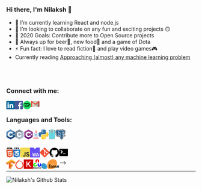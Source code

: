 ### Hi there, I'm Nilaksh 👋

- 🌱 I’m currently learning React and node.js
- 👯 I’m looking to collaborate on any fun and exciting projects 🙃
- 🥅 2020 Goals: Contribute more to Open Source projects
- 💬 Always up for beer🍺, new food🍔 and a game of Dota
- ⚡ Fun fact: I love to read fiction📕 and play video games🎮
- Currently reading [Approaching (almost) any machine learning problem](https://www.amazon.in/Approaching-Almost-Machine-Learning-Problem-ebook/dp/B089P13QHT)

<br />
<br />

### Connect with me:

[<img align="left" alt="LinkedIn" width="22px" src="https://raw.githubusercontent.com/nilax97/nilax97/master/logos/linkedin.svg" />](https://www.linkedin.com/in/nilaksh97/)

[<img align="left" alt="Facebook" width="22px" src="https://raw.githubusercontent.com/nilax97/nilax97/master/logos/facebook.svg" />](https://www.facebook.com/nilax97/)

[<img align="left" alt="Spotify" width="22px" src="https://raw.githubusercontent.com/nilax97/nilax97/master/logos/spotify.png" />](https://open.spotify.com/user/12121324612?si=UxWL_2LfTCGbPT4-SAD1OQ)

[<img align="left" alt="Gmail" width="22px" src="https://raw.githubusercontent.com/nilax97/nilax97/master/logos/gmail.png" />](mailto:agarwal.nilaksh@gmail.com)

<br />

### Languages and Tools:

[<img align="left" alt="C++" height="26px" src="https://raw.githubusercontent.com/nilax97/nilax97/master/logos/c%2B%2B.png" />](https://github.com/nilax97?tab=repositories&q=&type=&language=c%2B%2B)

[<img align="left" alt="C" height="26px" src="https://raw.githubusercontent.com/nilax97/nilax97/master/logos/c.svg" />](https://github.com/nilax97?tab=repositories&q=&type=&language=c)

[<img align="left" alt="C#" height="26px" src="https://raw.githubusercontent.com/nilax97/nilax97/master/logos/c%23.svg" />](https://github.com/nilax97?tab=repositories&q=&type=&language=c%23)

[<img align="left" alt="Java" height="26px" src="https://raw.githubusercontent.com/nilax97/nilax97/master/logos/java.png" />](https://github.com/nilax97?tab=repositories&q=&type=&language=java)

[<img align="left" alt="Python" height="26px" src="https://raw.githubusercontent.com/nilax97/nilax97/master/logos/python.png" />](https://github.com/nilax97?tab=repositories&q=&type=&language=python)

[<img align="left" alt="golang" height="26px" src="https://raw.githubusercontent.com/nilax97/nilax97/master/logos/golang.png" />](https://github.com/nilax97?tab=repositories&q=&type=&language=go)

[<img align="left" alt="postgresql" height="26px" src="https://raw.githubusercontent.com/nilax97/nilax97/master/logos/postgresql.png" />](hhttps://github.com/nilax97/DBMS-Assignments)

<br />
<br />

[<img align="left" alt="HTML" height="26px" src="https://raw.githubusercontent.com/nilax97/nilax97/master/logos/html.svg" />](https://github.com/nilax97?tab=repositories&q=&type=&language=html)

[<img align="left" alt="CSS" height="26px" src="https://raw.githubusercontent.com/nilax97/nilax97/master/logos/css.png" />](https://github.com/nilax97?tab=repositories&q=&type=&language=css)

[<img align="left" alt="Javascript" height="26px" src="https://raw.githubusercontent.com/nilax97/nilax97/master/logos/javascript.svg" />](https://github.com/nilax97?tab=repositories&q=&type=&language=javascript)

[<img align="left" alt="Webassembly" height="26px" src="https://raw.githubusercontent.com/nilax97/nilax97/master/logos/web-assembly.png" />](https://github.com/nilax97?tab=repositories&q=&type=&language=webassembly)

[<img align="left" alt="git" height="26px" src="https://raw.githubusercontent.com/nilax97/nilax97/master/logos/git.png" />](https://github.com/nilax97?tab=repositories)

[<img align="left" alt="github" height="26px" src="https://raw.githubusercontent.com/nilax97/nilax97/master/logos/github.png" />](https://github.com/nilax97?tab=repositories)

[<img align="left" alt="terminal" height="26px" src="https://raw.githubusercontent.com/nilax97/nilax97/master/logos/terminal.jpg" />](https://github.com/nilax97?tab=repositories)

<br />

[<img align="left" alt="tensorflow" height="26px" src="https://raw.githubusercontent.com/nilax97/nilax97/master/logos/tensorflow.png" />](https://github.com/nilax97?tab=repositories)

[<img align="left" alt="pytorch" height="26px" src="https://raw.githubusercontent.com/nilax97/nilax97/master/logos/pytorch.png" />](https://github.com/nilax97?tab=repositories)

[<img align="left" alt="keras" height="26px" src="https://raw.githubusercontent.com/nilax97/nilax97/master/logos/keras.jpg" />](https://github.com/nilax97?tab=repositories)

[<img align="left" alt="opencv" height="26px" src="https://raw.githubusercontent.com/nilax97/nilax97/master/logos/opencv.png" />](https://github.com/nilax97?tab=repositories)

[<img align="left" alt="sklearn" height="26px" src="https://raw.githubusercontent.com/nilax97/nilax97/master/logos/sklearn.png" />](https://github.com/nilax97?tab=repositories)

<!-- ### Connect with me:

[<img align="left" alt="LinkedIn" height="26px" src="https://img.shields.io/badge/linkedin-%230077B5.svg?&style=for-the-badge&logo=linkedin&logoColor=white" />](https://www.linkedin.com/in/nilaksh97/)

[<img align="left" alt="Facebook" height="26px" src="https://img.shields.io/badge/facebook-%231877F2.svg?&style=for-the-badge&logo=facebook&logoColor=white" />](https://www.facebook.com/nilax97/)

[<img align="left" alt="Spotify" height="26px" src="https://img.shields.io/badge/spotify-%231ED760.svg?&style=for-the-badge&logo=spotify&logoColor=white" />](https://open.spotify.com/user/12121324612?si=UxWL_2LfTCGbPT4-SAD1OQ)

[<img align="left" alt="Gmail" height="26px" src="https://img.shields.io/badge/gmail-%23D14836.svg?&style=for-the-badge&logo=gmail&logoColor=white" />](mailto:agarwal.nilaksh@gmail.com)

<br />

### Languages and Tools:

[<img align="left" alt="C++" height="26px" src="https://img.shields.io/badge/c++%20-%2300599C.svg?&style=for-the-badge&logo=c%2B%2B&logoColor=white" />](https://github.com/nilax97?tab=repositories&q=&type=&language=c%2B%2B)

[<img align="left" alt="C" height="26px" src="https://img.shields.io/badge/c%20-%2300599C.svg?&style=for-the-badge&logo=c&logoColor=white" />](https://github.com/nilax97?tab=repositories&q=&type=&language=c)

[<img align="left" alt="C#" height="26px" src="https://img.shields.io/badge/c%23%20-%23239120.svg?&style=for-the-badge&logo=c-sharp&logoColor=white" />](https://github.com/nilax97?tab=repositories&q=&type=&language=c%23)

[<img align="left" alt="Java" height="26px" src="https://img.shields.io/badge/java-%23ED8B00.svg?&style=for-the-badge&logo=java&logoColor=white" />](https://github.com/nilax97?tab=repositories&q=&type=&language=java)

[<img align="left" alt="Python" height="26px" src="https://img.shields.io/badge/python%20-%2314354C.svg?&style=for-the-badge&logo=python&logoColor=white" />](https://github.com/nilax97?tab=repositories&q=&type=&language=python)

[<img align="left" alt="golang" height="26px" src="https://img.shields.io/badge/go-%2300ADD8.svg?&style=for-the-badge&logo=go&logoColor=white" />](https://github.com/nilax97?tab=repositories&q=&type=&language=go)

[<img align="left" alt="GitHub" height="26px" src="https://img.shields.io/badge/GitHub-%23181717.svg?&style=for-the-badge&logo=&logGitHuboColor=white" />](https://github.com/nilax97?tab=repositories)

[<img align="left" alt="Git" height="26px" src="https://img.shields.io/badge/Git-%23F05032.svg?&style=for-the-badge&logo=Git&logoColor=white" />](https://github.com/nilax97?tab=repositories)

[<img align="left" alt="shell" height="26px" src="https://img.shields.io/badge/shell%20-%23121011.svg?&style=for-the-badge&logo=gnu-bash&logoColor=white" />](https://github.com/nilax97?tab=repositories)

<br />

[<img align="left" alt="HTML" height="26px" src="https://img.shields.io/badge/html5%20-%23E34F26.svg?&style=for-the-badge&logo=html5&logoColor=white" />](https://github.com/nilax97?tab=repositories&q=&type=&language=html)

[<img align="left" alt="CSS" height="26px" src="https://img.shields.io/badge/css3%20-%231572B6.svg?&style=for-the-badge&logo=css3&logoColor=white" />](https://github.com/nilax97?tab=repositories&q=&type=&language=css)

[<img align="left" alt="Javascript" height="26px" src="https://img.shields.io/badge/javascript%20-%23323330.svg?&style=for-the-badge&logo=javascript&logoColor=%23F7DF1E" />](https://github.com/nilax97?tab=repositories&q=&type=&language=javascript)

[<img align="left" alt="WebAssembly" height="26px" src="https://img.shields.io/badge/webassembly-%23654FF0.svg?&style=for-the-badge&logo=WebAssembly&logoColor=white" />](https://github.com/nilax97?tab=repositories&q=&type=&language=webassembly)

[<img align="left" alt="mysql" height="26px" src="https://img.shields.io/badge/mysql-%2300f.svg?&style=for-the-badge&logo=mysql&logoColor=white" />](hhttps://github.com/nilax97/DBMS-Assignments)

[<img align="left" alt="postgresql" height="26px" src="https://img.shields.io/badge/postgres-%23316192.svg?&style=for-the-badge&logo=postgresql&logoColor=white" />](hhttps://github.com/nilax97/DBMS-Assignments)

<br />

[<img align="left" alt="tensorflow" height="26px" src="https://img.shields.io/badge/TensorFlow-%23FF6F00.svg?&style=for-the-badge&logo=TensorFlow&logoColor=white" />](https://github.com/nilax97?tab=repositories)

[<img align="left" alt="pytorch" height="26px" src="https://img.shields.io/badge/PyTorch-%23EE4C2C.svg?&style=for-the-badge&logo=PyTorch&logoColor=white" />](https://github.com/nilax97?tab=repositories)

[<img align="left" alt="keras" height="26px" src="https://img.shields.io/badge/Keras-%23PyTorch.svg?&style=for-the-badge&logo=Keras&logoColor=white" />](https://github.com/nilax97?tab=repositories)<!-- 
[<img align="left" alt="opencv" height="26px" src="https://img.shields.io/badge/{}-%23{}.svg?&style=for-the-badge&logo={}&logoColor=white" />](https://github.com/nilax97?tab=repositories)

[<img align="left" alt="sklearn" height="26px" src="https://img.shields.io/badge/{}-%23{}.svg?&style=for-the-badge&logo={}&logoColor=white" />](https://github.com/nilax97?tab=repositories) --> -->

<br />

---

<!-- ### Spotify Playing 🎧
[<img src="https://now-playing-codestackr.vercel.app/api/spotify-playing" alt="Nilaksh's Spotify Playing" width="350" />](https://open.spotify.com/user/swyqyimdc12jajde4vpwd2x1b) -->

  <img align="left" alt="Nilaksh's Github Stats" src="https://github-readme-stats.vercel.app/api?username=nilax97&show_icons=true&hide_border=true" />


